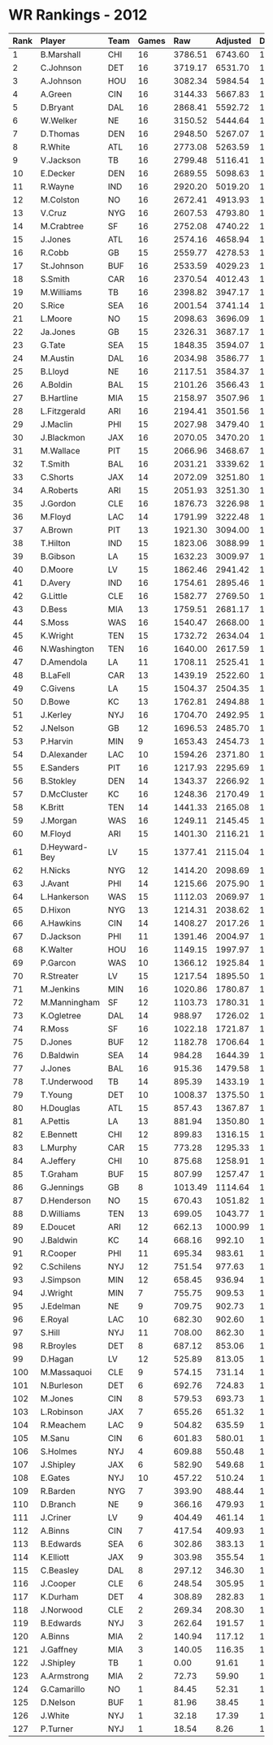 # WR Rankings - 2012

| Rank | Player        | Team | Games | Raw     | Adjusted | Difficulty | Avg/Game | Typical | Consistency | Trend    |
| :----| :-------------| :----| :-----| :-------| :--------| :----------| :--------| :-------| :-----------| :--------|
| 1    | B.Marshall    | CHI  | 16    | 3786.51 | 6743.60  | 1.000      | 421.48   | 462.00  | 10/1/5      | +79.3%   |
| 2    | C.Johnson     | DET  | 16    | 3719.17 | 6531.70  | 1.000      | 408.23   | 420.61  | 7/2/7       | +103.8%  |
| 3    | A.Johnson     | HOU  | 16    | 3082.34 | 5984.54  | 1.000      | 374.03   | 393.38  | 10/0/6      | +169.0%  |
| 4    | A.Green       | CIN  | 16    | 3144.33 | 5667.83  | 1.000      | 354.24   | 374.46  | 7/3/6       | +81.5%   |
| 5    | D.Bryant      | DAL  | 16    | 2868.41 | 5592.72  | 1.000      | 349.54   | 378.02  | 9/1/6       | +179.4%  |
| 6    | W.Welker      | NE   | 16    | 3150.52 | 5444.64  | 1.000      | 340.29   | 363.76  | 8/4/4       | +96.1%   |
| 7    | D.Thomas      | DEN  | 16    | 2948.50 | 5267.07  | 1.000      | 329.19   | 338.20  | 7/0/9       | +75.9%   |
| 8    | R.White       | ATL  | 16    | 2773.08 | 5263.59  | 1.000      | 328.97   | 320.05  | 8/0/8       | +204.2%  |
| 9    | V.Jackson     | TB   | 16    | 2799.48 | 5116.41  | 1.000      | 319.78   | 300.62  | 6/2/8       | +98.7%   |
| 10   | E.Decker      | DEN  | 16    | 2689.55 | 5098.63  | 1.000      | 318.66   | 349.91  | 9/2/5       | +124.5%  |
| 11   | R.Wayne       | IND  | 16    | 2920.20 | 5019.20  | 1.000      | 313.70   | 305.94  | 6/5/5       | +75.7%   |
| 12   | M.Colston     | NO   | 16    | 2672.41 | 4913.93  | 1.000      | 307.12   | 288.43  | 10/0/6      | +145.5%  |
| 13   | V.Cruz        | NYG  | 16    | 2607.53 | 4793.80  | 1.000      | 299.61   | 306.75  | 8/1/7       | +171.7%  |
| 14   | M.Crabtree    | SF   | 16    | 2752.08 | 4740.22  | 1.000      | 296.26   | 281.36  | 7/1/8       | +142.9%  |
| 15   | J.Jones       | ATL  | 16    | 2574.16 | 4658.94  | 1.000      | 291.18   | 300.64  | 7/2/7       | +124.9%  |
| 16   | R.Cobb        | GB   | 15    | 2559.77 | 4278.53  | 1.000      | 285.24   | 275.61  | 8/0/7       | +110.2%  |
| 17   | St.Johnson    | BUF  | 16    | 2533.59 | 4029.23  | 1.000      | 251.83   | 260.97  | 8/1/7       | +76.3%   |
| 18   | S.Smith       | CAR  | 16    | 2370.54 | 4012.43  | 1.000      | 250.78   | 257.19  | 9/2/5       | +78.6%   |
| 19   | M.Williams    | TB   | 16    | 2398.82 | 3947.17  | 1.000      | 246.70   | 250.06  | 9/0/7       | +106.0%  |
| 20   | S.Rice        | SEA  | 16    | 2001.54 | 3741.14  | 1.000      | 233.82   | 266.64  | 10/0/6      | +188.5%  |
| 21   | L.Moore       | NO   | 15    | 2098.63 | 3696.09  | 1.000      | 246.41   | 234.89  | 5/2/8       | +109.4%  |
| 22   | Ja.Jones      | GB   | 15    | 2326.31 | 3687.17  | 1.000      | 245.81   | 252.59  | 7/0/8       | +106.2%  |
| 23   | G.Tate        | SEA  | 15    | 1848.35 | 3594.07  | 1.000      | 239.60   | 197.74  | 7/1/7       | +235.9%  |
| 24   | M.Austin      | DAL  | 16    | 2034.98 | 3586.77  | 1.000      | 224.17   | 247.24  | 9/2/5       | +126.4%  |
| 25   | B.Lloyd       | NE   | 16    | 2117.51 | 3584.37  | 1.000      | 224.02   | 221.29  | 7/1/8       | +160.7%  |
| 26   | A.Boldin      | BAL  | 15    | 2101.26 | 3566.43  | 1.000      | 237.76   | 242.32  | 8/1/6       | +185.5%  |
| 27   | B.Hartline    | MIA  | 15    | 2158.97 | 3507.96  | 1.000      | 233.86   | 191.13  | 8/2/5       | +134.2%  |
| 28   | L.Fitzgerald  | ARI  | 16    | 2194.41 | 3501.56  | 1.000      | 218.85   | 221.66  | 8/1/7       | +234.3%  |
| 29   | J.Maclin      | PHI  | 15    | 2027.98 | 3479.40  | 1.000      | 231.96   | 257.87  | 10/0/5      | +233.6%  |
| 30   | J.Blackmon    | JAX  | 16    | 2070.05 | 3470.20  | 1.000      | 216.89   | 193.23  | 7/1/8       | +289.5%  |
| 31   | M.Wallace     | PIT  | 15    | 2066.96 | 3468.67  | 1.000      | 231.24   | 206.06  | 6/1/8       | +135.7%  |
| 32   | T.Smith       | BAL  | 16    | 2031.21 | 3339.62  | 1.000      | 208.73   | 209.90  | 8/1/7       | +203.8%  |
| 33   | C.Shorts      | JAX  | 14    | 2072.09 | 3251.80  | 1.000      | 232.27   | 223.07  | 5/0/9       | +119.6%  |
| 34   | A.Roberts     | ARI  | 15    | 2051.93 | 3251.30  | 1.000      | 216.75   | 239.01  | 10/0/5      | +186.5%  |
| 35   | J.Gordon      | CLE  | 16    | 1876.73 | 3226.98  | 1.000      | 201.69   | 214.61  | 8/1/7       | +229.4%  |
| 36   | M.Floyd       | LAC  | 14    | 1791.99 | 3222.48  | 1.000      | 230.18   | 225.63  | 5/2/7       | +78.2%   |
| 37   | A.Brown       | PIT  | 13    | 1921.30 | 3094.00  | 1.000      | 238.00   | 244.89  | 6/1/6       | +129.9%  |
| 38   | T.Hilton      | IND  | 15    | 1823.06 | 3088.99  | 1.000      | 205.93   | 222.80  | 8/1/6       | +203.4%  |
| 39   | B.Gibson      | LA   | 15    | 1632.23 | 3009.97  | 1.000      | 200.66   | 188.79  | 6/1/8       | +164.3%  |
| 40   | D.Moore       | LV   | 15    | 1862.46 | 2941.42  | 1.000      | 196.09   | 176.33  | 8/0/7       | +155.3%  |
| 41   | D.Avery       | IND  | 16    | 1754.61 | 2895.46  | 1.000      | 180.97   | 172.73  | 10/1/5      | +127.1%  |
| 42   | G.Little      | CLE  | 16    | 1582.77 | 2769.50  | 1.000      | 173.09   | 187.30  | 7/2/7       | +171.0%  |
| 43   | D.Bess        | MIA  | 13    | 1759.51 | 2681.17  | 1.000      | 206.24   | 197.36  | 6/1/6       | INACTIVE |
| 44   | S.Moss        | WAS  | 16    | 1540.47 | 2668.00  | 1.000      | 166.75   | 169.83  | 8/1/7       | +186.3%  |
| 45   | K.Wright      | TEN  | 15    | 1732.72 | 2634.04  | 1.000      | 175.60   | 167.24  | 6/1/8       | +102.4%  |
| 46   | N.Washington  | TEN  | 16    | 1640.00 | 2617.59  | 1.000      | 163.60   | 160.99  | 8/0/8       | +169.7%  |
| 47   | D.Amendola    | LA   | 11    | 1708.11 | 2525.41  | 1.000      | 229.58   | 225.27  | 5/2/4       | +175.8%  |
| 48   | B.LaFell      | CAR  | 13    | 1439.19 | 2522.60  | 1.000      | 194.05   | 197.54  | 6/1/6       | +173.8%  |
| 49   | C.Givens      | LA   | 15    | 1504.37 | 2504.35  | 1.000      | 166.96   | 138.42  | 5/3/7       | +241.7%  |
| 50   | D.Bowe        | KC   | 13    | 1762.81 | 2494.88  | 1.000      | 191.91   | 200.61  | 6/2/5       | INACTIVE |
| 51   | J.Kerley      | NYJ  | 16    | 1704.70 | 2492.95  | 1.000      | 155.81   | 164.10  | 8/1/7       | +131.6%  |
| 52   | J.Nelson      | GB   | 12    | 1696.53 | 2485.70  | 1.000      | 207.14   | 221.12  | 8/0/4       | +290.1%  |
| 53   | P.Harvin      | MIN  | 9     | 1653.43 | 2454.73  | 1.000      | 272.75   | 283.03  | 3/2/4       | INACTIVE |
| 54   | D.Alexander   | LAC  | 10    | 1594.26 | 2371.80  | 1.000      | 237.18   | 224.13  | 5/0/5       | +261.5%  |
| 55   | E.Sanders     | PIT  | 16    | 1217.93 | 2295.69  | 1.000      | 143.48   | 160.30  | 9/3/4       | +103.1%  |
| 56   | B.Stokley     | DEN  | 14    | 1343.37 | 2266.92  | 1.000      | 161.92   | 168.49  | 9/0/5       | +152.8%  |
| 57   | D.McCluster   | KC   | 16    | 1248.36 | 2170.49  | 1.000      | 135.66   | 143.77  | 9/3/4       | +196.3%  |
| 58   | K.Britt       | TEN  | 14    | 1441.33 | 2165.08  | 1.000      | 154.65   | 119.91  | 5/0/9       | +180.4%  |
| 59   | J.Morgan      | WAS  | 16    | 1249.11 | 2145.45  | 1.000      | 134.09   | 138.18  | 7/2/7       | +182.3%  |
| 60   | M.Floyd       | ARI  | 15    | 1401.30 | 2116.21  | 1.000      | 141.08   | 118.56  | 6/0/9       | +216.0%  |
| 61   | D.Heyward-Bey | LV   | 15    | 1377.41 | 2115.04  | 1.000      | 141.00   | 166.37  | 10/0/5      | +144.3%  |
| 62   | H.Nicks       | NYG  | 12    | 1414.20 | 2098.69  | 1.000      | 174.89   | 182.22  | 7/1/4       | +129.5%  |
| 63   | J.Avant       | PHI  | 14    | 1215.66 | 2075.90  | 1.000      | 148.28   | 140.23  | 7/0/7       | +136.9%  |
| 64   | L.Hankerson   | WAS  | 15    | 1112.03 | 2069.97  | 1.000      | 138.00   | 135.57  | 8/0/7       | +277.9%  |
| 65   | D.Hixon       | NYG  | 13    | 1214.31 | 2038.62  | 1.000      | 156.82   | 144.37  | 6/0/7       | +256.1%  |
| 66   | A.Hawkins     | CIN  | 14    | 1408.27 | 2017.26  | 1.000      | 144.09   | 144.97  | 8/1/5       | +102.5%  |
| 67   | D.Jackson     | PHI  | 11    | 1391.46 | 2004.97  | 1.000      | 182.27   | 177.18  | 4/1/6       | INACTIVE |
| 68   | K.Walter      | HOU  | 16    | 1149.15 | 1997.97  | 1.000      | 124.87   | 138.35  | 11/0/5      | +195.9%  |
| 69   | P.Garcon      | WAS  | 10    | 1366.12 | 1925.84  | 1.000      | 192.58   | 195.42  | 4/1/5       | +165.9%  |
| 70   | R.Streater    | LV   | 15    | 1217.54 | 1895.50  | 1.000      | 126.37   | 129.32  | 9/0/6       | +223.8%  |
| 71   | M.Jenkins     | MIN  | 16    | 1020.86 | 1780.87  | 1.000      | 111.30   | 107.89  | 8/2/6       | +235.0%  |
| 72   | M.Manningham  | SF   | 12    | 1103.73 | 1780.31  | 1.000      | 148.36   | 151.72  | 4/1/7       | +83.1%   |
| 73   | K.Ogletree    | DAL  | 14    | 988.97  | 1726.02  | 1.000      | 123.29   | 95.53   | 7/1/6       | +393.6%  |
| 74   | R.Moss        | SF   | 16    | 1022.18 | 1721.87  | 1.000      | 107.62   | 102.95  | 7/1/8       | +238.4%  |
| 75   | D.Jones       | BUF  | 12    | 1182.78 | 1706.64  | 1.000      | 142.22   | 150.71  | 7/0/5       | INACTIVE |
| 76   | D.Baldwin     | SEA  | 14    | 984.28  | 1644.39  | 1.000      | 117.46   | 105.98  | 8/0/6       | +204.1%  |
| 77   | J.Jones       | BAL  | 16    | 915.36  | 1479.58  | 1.000      | 92.47    | 92.34   | 8/1/7       | +257.2%  |
| 78   | T.Underwood   | TB   | 14    | 895.39  | 1433.19  | 1.000      | 102.37   | 101.04  | 9/1/4       | +153.3%  |
| 79   | T.Young       | DET  | 10    | 1008.37 | 1375.50  | 1.000      | 137.55   | 128.47  | 6/0/4       | INACTIVE |
| 80   | H.Douglas     | ATL  | 15    | 857.43  | 1367.87  | 1.000      | 91.19    | 98.87   | 7/3/5       | +243.0%  |
| 81   | A.Pettis      | LA   | 13    | 881.94  | 1350.80  | 1.000      | 103.91   | 99.44   | 7/0/6       | +215.6%  |
| 82   | E.Bennett     | CHI  | 12    | 899.83  | 1316.15  | 1.000      | 109.68   | 88.43   | 4/1/7       | +174.0%  |
| 83   | L.Murphy      | CAR  | 15    | 773.28  | 1295.33  | 1.000      | 86.36    | 88.20   | 9/0/6       | +404.8%  |
| 84   | A.Jeffery     | CHI  | 10    | 875.68  | 1258.91  | 1.000      | 125.89   | 125.88  | 4/0/6       | +168.0%  |
| 85   | T.Graham      | BUF  | 15    | 807.99  | 1257.47  | 1.000      | 83.83    | 81.63   | 7/1/7       | +213.6%  |
| 86   | G.Jennings    | GB   | 8     | 1013.49 | 1114.64  | 1.000      | 139.33   | 124.19  | 3/2/3       | +122.1%  |
| 87   | D.Henderson   | NO   | 15    | 670.43  | 1051.82  | 1.000      | 70.12    | 31.20   | 6/0/9       | +553.7%  |
| 88   | D.Williams    | TEN  | 13    | 699.05  | 1043.77  | 1.000      | 80.29    | 84.35   | 7/1/5       | +137.4%  |
| 89   | E.Doucet      | ARI  | 12    | 662.13  | 1000.99  | 1.000      | 83.42    | 77.16   | 4/1/7       | INACTIVE |
| 90   | J.Baldwin     | KC   | 14    | 668.16  | 992.10   | 1.000      | 70.86    | 68.09   | 7/2/5       | +402.2%  |
| 91   | R.Cooper      | PHI  | 11    | 695.34  | 983.61   | 1.000      | 89.42    | 96.35   | 6/0/5       | +364.1%  |
| 92   | C.Schilens    | NYJ  | 12    | 751.54  | 977.63   | 1.000      | 81.47    | 80.04   | 7/1/4       | +179.3%  |
| 93   | J.Simpson     | MIN  | 12    | 658.45  | 936.94   | 1.000      | 78.08    | 74.58   | 5/1/6       | +199.5%  |
| 94   | J.Wright      | MIN  | 7     | 755.75  | 909.53   | 1.000      | 129.93   | 124.16  | 3/0/4       | +344.0%  |
| 95   | J.Edelman     | NE   | 9     | 709.75  | 902.73   | 1.000      | 100.30   | 90.41   | 5/0/4       | INACTIVE |
| 96   | E.Royal       | LAC  | 10    | 682.30  | 902.60   | 1.000      | 90.26    | 98.84   | 6/0/4       | +147.5%  |
| 97   | S.Hill        | NYJ  | 11    | 708.00  | 862.30   | 1.000      | 78.39    | 85.20   | 7/0/4       | INACTIVE |
| 98   | R.Broyles     | DET  | 8     | 687.12  | 853.06   | 1.000      | 106.63   | 99.32   | 4/0/4       | INACTIVE |
| 99   | D.Hagan       | LV   | 12    | 525.89  | 813.05   | 1.000      | 67.75    | 74.82   | 8/1/3       | +482.1%  |
| 100  | M.Massaquoi   | CLE  | 9     | 574.15  | 731.14   | 1.000      | 81.24    | 74.95   | 5/0/4       | +627.7%  |
| 101  | N.Burleson    | DET  | 6     | 692.76  | 724.83   | 1.000      | 120.80   | 113.91  | 2/0/4       | INACTIVE |
| 102  | M.Jones       | CIN  | 8     | 579.53  | 693.73   | 1.000      | 86.72    | 110.33  | 5/0/3       | +497.1%  |
| 103  | L.Robinson    | JAX  | 7     | 655.26  | 651.32   | 1.000      | 93.05    | 86.57   | 3/0/4       | INACTIVE |
| 104  | R.Meachem     | LAC  | 9     | 504.82  | 635.59   | 1.000      | 70.62    | 60.78   | 5/0/4       | INACTIVE |
| 105  | M.Sanu        | CIN  | 6     | 601.83  | 580.01   | 1.000      | 96.67    | 93.98   | 2/1/3       | INACTIVE |
| 106  | S.Holmes      | NYJ  | 4     | 609.88  | 550.48   | 1.000      | 137.62   | 158.91  | 2/1/1       | INACTIVE |
| 107  | J.Shipley     | JAX  | 6     | 582.90  | 549.68   | 1.000      | 91.61    | 99.72   | 4/0/3       | +413.9%  |
| 108  | E.Gates       | NYJ  | 10    | 457.22  | 510.24   | 1.000      | 51.02    | 35.61   | 4/0/6       | +424.7%  |
| 109  | R.Barden      | NYG  | 7     | 393.90  | 488.44   | 1.000      | 69.78    | 56.41   | 5/0/2       | INACTIVE |
| 110  | D.Branch      | NE   | 9     | 366.16  | 479.93   | 1.000      | 53.33    | 43.53   | 5/0/4       | +189.4%  |
| 111  | J.Criner      | LV   | 9     | 404.49  | 461.14   | 1.000      | 51.24    | 37.18   | 3/0/6       | INACTIVE |
| 112  | A.Binns       | CIN  | 7     | 417.54  | 409.93   | 1.000      | 58.56    | 56.67   | 3/1/5       | +217.9%  |
| 113  | B.Edwards     | SEA  | 6     | 302.86  | 383.13   | 1.000      | 63.86    | 45.69   | 4/0/5       | +1141.3% |
| 114  | K.Elliott     | JAX  | 9     | 303.98  | 355.54   | 1.000      | 39.50    | 36.67   | 5/0/4       | INACTIVE |
| 115  | C.Beasley     | DAL  | 8     | 297.12  | 346.30   | 1.000      | 43.29    | 41.48   | 6/0/2       | +268.5%  |
| 116  | J.Cooper      | CLE  | 6     | 248.54  | 305.95   | 1.000      | 50.99    | 43.02   | 4/0/2       | +647.0%  |
| 117  | K.Durham      | DET  | 4     | 308.89  | 282.83   | 1.000      | 70.71    | 82.09   | 2/1/1       | N/A      |
| 118  | J.Norwood     | CLE  | 2     | 269.34  | 208.30   | 1.000      | 104.15   | 104.15  | 1/0/1       | INACTIVE |
| 119  | B.Edwards     | NYJ  | 3     | 262.64  | 191.57   | 1.000      | 63.86    | 45.69   | 4/0/5       | +1141.3% |
| 120  | A.Binns       | MIA  | 2     | 140.94  | 117.12   | 1.000      | 58.56    | 56.67   | 3/1/5       | +217.9%  |
| 121  | J.Gaffney     | MIA  | 3     | 140.05  | 116.35   | 1.000      | 38.78    | 38.78   | 1/1/1       | INACTIVE |
| 122  | J.Shipley     | TB   | 1     | 0.00    | 91.61    | 1.000      | 91.61    | 99.72   | 4/0/3       | +413.9%  |
| 123  | A.Armstrong   | MIA  | 2     | 72.73   | 59.90    | 1.000      | 29.95    | 29.95   | 1/0/1       | INACTIVE |
| 124  | G.Camarillo   | NO   | 1     | 84.45   | 52.31    | 1.000      | 52.31    | 52.31   | 0/1/0       | INACTIVE |
| 125  | D.Nelson      | BUF  | 1     | 81.96   | 38.45    | 1.000      | 38.45    | 38.45   | 0/1/0       | INACTIVE |
| 126  | J.White       | NYJ  | 1     | 32.18   | 17.39    | 1.000      | 17.39    | 17.39   | 0/1/0       | N/A      |
| 127  | P.Turner      | NYJ  | 1     | 18.54   | 8.26     | 1.000      | 8.26     | 8.26    | 0/1/0       | INACTIVE |

